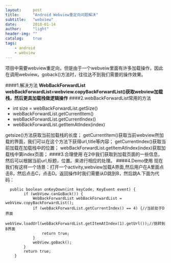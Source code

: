 ```yaml
---
layout:     post
title:      "Android Webview重定向问题解决"
subtitle:   "webview"
date:       2018-01-14
author:     "light"
header-img: ""
catalog:    true
tags:
    - android
    - webview
---
```


 项目中需要webview重定向，但是由于一个webveiw里面有许多加载操作，因此在调用webview。goback()方法时，往往达不到我们需要的操作效果。

####1.解决方法
**WebBackForwardList webBackForwardList=webview.copyBackForwardList()获取webview加载栈，然后更具加载栈做逻辑操作**
####2.webBackForwardList常用的方法
* int size = webBackForwardList.getSize()
* webBackForwardList.getCurrentItem()
* webBackForwardList.getCurrentIndex()
* webBackForwardList.getItemAtIndex(index)

getsize()方法获取当前加载栈的长度；
getCurrentItem()获取当前webview所加载的界面，我们可以在这个方法下获得url,title等内容；
getCurrentIndex()获取当前加载在加载栈中的位置；
webBackForwardList.getItemAtIndex(index)获取加载栈中第index页面；
####3.合理使用
在2中我们获取到加载页面的一些信息，然后可以根据当前url,标题，位置。来进行相应的处理。
####4.Demo使用
现在我们有这样一个场景：打开一个activity,webview加载A界面,然后用户在A里面点击B，然后点击C，点击D。返回操作时我们需要从D跳到B，然后跳A.下面为代码：

```
  public boolean onKeyDown(int keyCode, KeyEvent event) {
        if (webView.canGoBack()) {
            WebBackForwardList webBackForwardList = webView.copyBackForwardList();
            if (webBackForwardList.getCurrentIndex() == 4) {//当前处于D界面
                webView.loadUrl(webBackForwardList.getItemAtIndex(1).getUrl());//挑转到B界面
                return true;
            }
            webView.goBack();
        }
        return true;
    }

```

